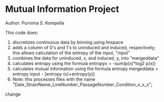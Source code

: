 Mutual Information Project
===
Author: Purnima S. Kompella

This code does: 
1) discretizes continuous data by binning using linspace
2) adds a column of 0's and 1's to uninduced and induced, respectively; this allows calculation of the entropy of the input, "input"
3) combines the data for uninduced, x, and induced, y, into "mergeddata"
4) calculates entropy using the formula entropyx = -sum(p(x)*log2 p(x))
5) calculates mutual information using the formula entropy mergeddata + entropy input - [entropy (x)+entropy(y)]
6) Note: this processes files with the name "Date_StrainName_LineNumber_PassageNumber_Condition_x_x_x"; 

change